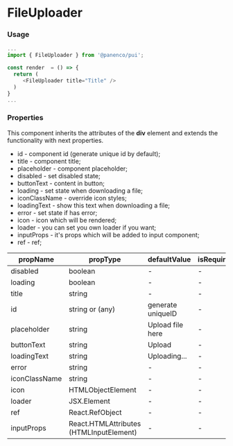 # FileUploader

### Usage

```js
...
import { FileUploader } from '@panenco/pui';

const render  = () => {
  return (
     <FileUploader title="Title" />
  )
}
...
```

<!-- STORY -->

### Properties

This component inherits the attributes of the **div** element and extends the functionality with next properties.

- id - component id (generate unique id by default);
- title - component title;
- placeholder - component placeholder;
- disabled - set disabled state;
- buttonText - content in button;
- loading - set state when downloading a file;
- iconClassName - override icon styles;
- loadingText - show this text when downloading a file;
- error - set state if has error;
- icon - icon which will be rendered;
- loader - you can set you own loader if you want;
- inputProps - it's props which will be added to input component;
- ref - ref;

| propName      | propType                                | defaultValue      | isRequired |
| ------------- | --------------------------------------- | ----------------- | ---------- |
| disabled      | boolean                                 | -                 | -          |
| loading       | boolean                                 | -                 | -          |
| title         | string                                  | -                 | -          |
| id            | string or (any)                         | generate uniqueID | -          |
| placeholder   | string                                  | Upload file here  | -          |
| buttonText    | string                                  | Upload            | -          |
| loadingText   | string                                  | Uploading...      | -          |
| error         | string                                  | -                 | -          |
| iconClassName | string                                  | -                 | -          |
| icon          | HTMLObjectElement                       | -                 | -          |
| loader        | JSX.Element                             | -                 | -          |
| ref           | React.RefObject                         | -                 | -          |
| inputProps    | React.HTMLAttributes (HTMLInputElement) | -                 | -          |
